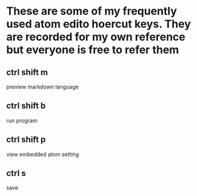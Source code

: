 # These are some of my frequently used atom edito hoercut keys. They are recorded for my own reference but everyone is free to refer them

## ctrl shift m
preview markdown language
## ctrl shift b
run program
## ctrl shift p
view embedded atom setting
## ctrl s
save
